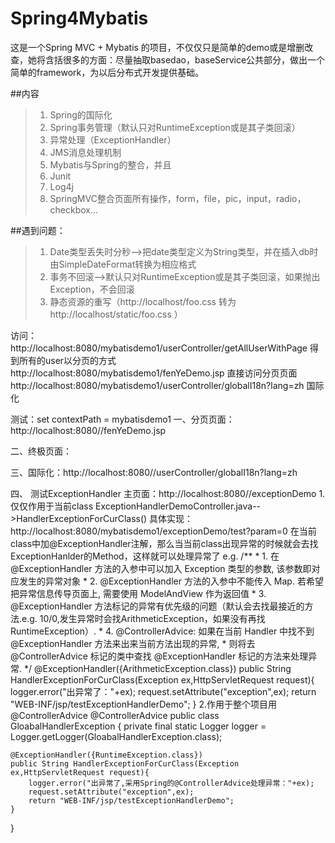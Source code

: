 # Spring4Mybatis
这是一个Spring MVC + Mybatis 的项目，不仅仅只是简单的demo或是增删改查，她将含括很多的方面：尽量抽取basedao，baseService公共部分，做出一个简单的framework，为以后分布式开发提供基础。 

##内容
>1. Spring的国际化
>2. Spring事务管理（默认只对RuntimeException或是其子类回滚）
>3. 异常处理（ExceptionHandler）
>4. JMS消息处理机制
>5. Mybatis与Spring的整合，并且
>6. Junit
>7. Log4j
>8. SpringMVC整合页面所有操作，form，file，pic，input，radio，checkbox...

##遇到问题：
>1. Date类型丢失时分秒-->把date类型定义为String类型，并在插入db时由SimpleDateFormat转换为相应格式
>2. 事务不回滚-->默认只对RuntimeException或是其子类回滚，如果抛出Exception，不会回滚
>3. 静态资源的重写（http://localhost/foo.css 转为http://localhost/static/foo.css ）


访问：
http://localhost:8080/mybatisdemo1/userController/getAllUserWithPage  得到所有的user以分页的方式
http://localhost:8080/mybatisdemo1/fenYeDemo.jsp  直接访问分页页面
http://localhost:8080/mybatisdemo1/userController/globalI18n?lang=zh   国际化


测试：set contextPath = mybatisdemo1
一、分页页面：http://localhost:8080/<contextPath>/fenYeDemo.jsp

二、终极页面：

三、国际化：http://localhost:8080/<contextPath>/userController/globalI18n?lang=zh


四、 测试ExceptionHandler
主页面：http://localhost:8080/<contextPath>/exceptionDemo
1.仅仅作用于当前class
ExceptionHandlerDemoController.java-->HandlerExceptionForCurClass()
具体实现：http://localhost:8080/mybatisdemo1/exceptionDemo/test?param=0
在当前class中加@ExceptionHandler注解，那么当当前class出现异常的时候就会去找ExceptionHanlder的Method，这样就可以处理异常了
e.g.
/**
	 * 1. 在 @ExceptionHandler 方法的入参中可以加入 Exception 类型的参数, 该参数即对应发生的异常对象
	 * 2. @ExceptionHandler 方法的入参中不能传入 Map. 若希望把异常信息传导页面上, 需要使用 ModelAndView 作为返回值
	 * 3. @ExceptionHandler 方法标记的异常有优先级的问题（默认会去找最接近的方法.e.g. 10/0,发生异常时会找ArithmeticException，如果没有再找RuntimeException）.
	 * 4. @ControllerAdvice: 如果在当前 Handler 中找不到 @ExceptionHandler 方法来出来当前方法出现的异常,
	 * 则将去 @ControllerAdvice 标记的类中查找 @ExceptionHandler 标记的方法来处理异常.
*/
@ExceptionHandler({ArithmeticException.class})
public String HandlerExceptionForCurClass(Exception ex,HttpServletRequest request){
	logger.error("出异常了："+ex);
	request.setAttribute("exception",ex);
	return "WEB-INF/jsp/testExceptionHandlerDemo";
}
2.作用于整个项目用@ControllerAdvice
@ControllerAdvice
public class GloabalHandlerException {
    private final static Logger logger = Logger.getLogger(GloabalHandlerException.class);

    @ExceptionHandler({RuntimeException.class})
    public String HandlerExceptionForCurClass(Exception ex,HttpServletRequest request){
        logger.error("出异常了,采用Spring的@ControllerAdvice处理异常："+ex);
        request.setAttribute("exception",ex);
        return "WEB-INF/jsp/testExceptionHandlerDemo";
    }
}





